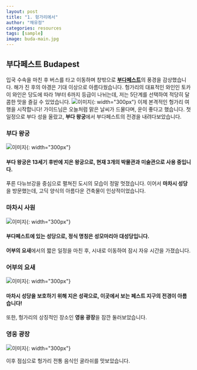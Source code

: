 ```yaml
---
layout: post
title: "1. 헝가리에서"
author: "채유정"
categories: resources
tags: [sample]
image: buda-main.jpg
---
```


## 부다페스트 Budapest

입국 수속을 마친 후 버스를 타고 이동하며 창밖으로 [**부다페스트**](https://travel.naver.com/overseas/HUBUD274887/city/summary)의 풍경을 감상했습니다. 해가 진 후의 야경은 기대 이상으로 아름다웠습니다. 헝가리의 대표적인 와인인 토카이 와인은 당도에 따라 1부터 6까지 등급이 나뉘는데, 저는 5단계를 선택하여 적당히 달콤한 맛을 즐길 수 있었습니다.
![이미지](/assets/img/buda-2.jpg "토카이와인"){: width="300px"}
이제 본격적인 헝가리 여행을 시작합니다! 가이드님은 오늘처럼 맑은 날씨가 드물다며, 운이 좋다고 했습니다. 첫 일정으로 부다 성을 올랐고, **부다 왕궁**에서 부다페스트의 전경을 내려다보았습니다.

### 부다 왕궁

![이미지](/assets/img/buda-2.jpg "부다왕궁"){: width="300px"}

#### 부다 왕궁은 13세기 후반에 지은 왕궁으로, 현재 3개의 박물관과 미술관으로 사용 중입니다.

푸른 다뉴브강을 중심으로 펼쳐진 도시의 모습이 정말 멋졌습니다. 이어서 **마차시 성당**을 방문했는데, 고딕 양식의 아름다운 건축물이 인상적이었습니다.

### 마차시 사원

![이미지](/assets/img/buda-2.jpg "마차시 사원"){: width="300px"}

#### 부다페스트에 있는 성당으로, 정식 명칭은 성모마리아 대성당입니다.

**어부의 요새**에서의 짧은 일정을 마친 후, 시내로 이동하여 잠시 자유 시간을 가졌습니다.

### 어부의 요새

![이미지](/assets/img/buda-1.jpg "어부의 요새"){: width="300px"}

#### 마차시 성당을 보호하기 위해 지은 성곽으로, 이곳에서 보는 페스트 지구의 전경이 아름습니다!

또한, 헝가리의 상징적인 장소인 **영웅 광장**을 잠깐 둘러보았습니다.

### 영웅 광장

![이미지](/assets/img/buda-2.jpg "영웅 광장"){: width="300px"}

이후 점심으로 헝가리 전통 음식인 굴라쉬를 맛보았습니다.
